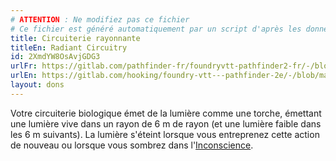 ```yaml
---
# ATTENTION : Ne modifiez pas ce fichier
# Ce fichier est généré automatiquement par un script d'après les données du module Foundry VTT officiel et de sa traduction
title: Circuiterie rayonnante
titleEn: Radiant Circuitry
id: 2XmdYW8OsAvjGDG3
urlFr: https://gitlab.com/pathfinder-fr/foundryvtt-pathfinder2-fr/-/blob/master/data/feats/2XmdYW8OsAvjGDG3.htm
urlEn: https://gitlab.com/hooking/foundry-vtt---pathfinder-2e/-/blob/master/packs/data/feats.db/radiant-circuitry.json
layout: dons
---
```

Votre circuiterie biologique émet de la lumière comme une torche, émettant une lumière vive dans un rayon de 6 m de rayon (et une lumière faible dans les 6 m suivants). La lumière s'éteint lorsque vous entreprenez cette action de nouveau ou lorsque vous sombrez dans l'[Inconscience](../conditions/inconscient.html).
